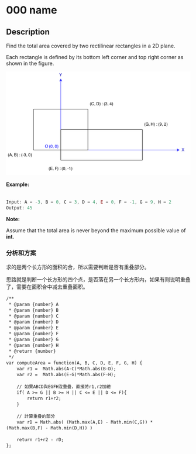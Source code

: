 # 000 name

## Description

Find the total area covered by two rectilinear rectangles in a 2D plane.

Each rectangle is defined by its bottom left corner and top right corner as shown in the figure.


![](/src/rectangle_area.png)


**Example:**

```js

Input: A = -3, B = 0, C = 3, D = 4, E = 0, F = -1, G = 9, H = 2
Output: 45

```


**Note:**

Assume that the total area is never beyond the maximum possible value of **int**.


### 分析和方案

求的是两个长方形的面积的合，所以需要判断是否有重叠部分。

思路就是判断一个长方形的四个点，是否落在另一个长方形内，如果有则说明重叠了，需要在面积合中减去重叠面积。


```
/**
 * @param {number} A
 * @param {number} B
 * @param {number} C
 * @param {number} D
 * @param {number} E
 * @param {number} F
 * @param {number} G
 * @param {number} H
 * @return {number}
 */
var computeArea = function(A, B, C, D, E, F, G, H) {
    var r1 =  Math.abs(A-C)*Math.abs(B-D);
    var r2 =  Math.abs(E-G)*Math.abs(F-H);

    // 如果ABCD與EGFH沒重疊，直接將r1,r2加總
    if( A >= G || B >= H || C <= E || D <= F){
        return r1+r2;
    }

    // 計算重疊的部分
    var rD = Math.abs( (Math.max(A,E) - Math.min(C,G)) * (Math.max(B,F) - Math.min(D,H)) )

    return r1+r2 - rD;
};

```



